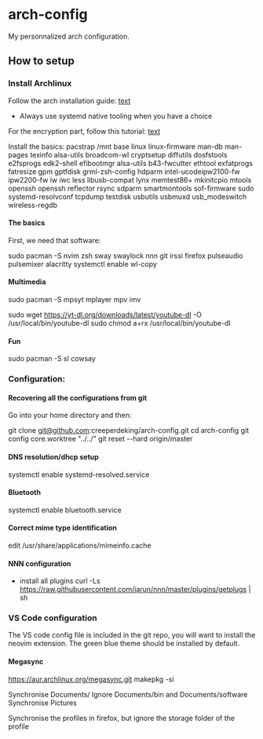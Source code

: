 # arch-config
My personnalized arch configuration. 

## How to setup

### Install Archlinux

Follow the arch installation guide:
[text](https://wiki.archlinux.org/title/Installation_guide)
- Always use systemd native tooling when you have a choice

For the encryption part, follow this tutorial:
[text](https://blog.deimos.fr/2020/03/29/arch-linux-install-with-uefi-and-encrypted-disk/)

Install the basics:
pacstrap /mnt base linux linux-firmware man-db man-pages texinfo alsa-utils broadcom-wl cryptsetup diffutils dosfstools e2fsprogs edk2-shell efibootmgr alsa-utils b43-fwcutter ethtool exfatprogs fatresize gpm gptfdisk grml-zsh-config hdparm intel-ucodeipw2100-fw ipw2200-fw iw iwc less libusb-compat lynx memtest86+ mkinitcpio mtools openssh openssh reflector rsync sdparm smartmontools sof-firmware sudo systemd-resolvconf tcpdump testdisk usbutils usbmuxd usb_modeswitch wireless-regdb


#### The basics

First, we need that software:

sudo pacman -S nvim zsh sway swaylock nnn git irssi firefox pulseaudio pulsemixer alacritty systemctl enable wl-copy

#### Multimedia

sudo pacman -S mpsyt mplayer mpv imv

sudo wget https://yt-dl.org/downloads/latest/youtube-dl -O /usr/local/bin/youtube-dl
sudo chmod a+rx /usr/local/bin/youtube-dl

#### Fun
sudo pacman -S sl cowsay

### Configuration:

#### Recovering all the configurations from git

Go into your home directory and then:

git clone git@github.com:creeperdeking/arch-config.git
cd arch-config
git config core.worktree "../../"
git reset --hard origin/master

#### DNS resolution/dhcp setup

systemctl enable systemd-resolved.service

#### Bluetooth

systemctl enable bluetooth.service

#### Correct mime type identification

edit /usr/share/applications/mimeinfo.cache

#### NNN configuration

- install all plugins
curl -Ls https://raw.githubusercontent.com/jarun/nnn/master/plugins/getplugs | sh

### VS Code configuration

The VS code config file is included in the git repo, you will want to install
the neovim extension. The green blue theme should be installed by default.

#### Megasync

https://aur.archlinux.org/megasync.git
makepkg -si

Synchronise Documents/
Ignore Documents/bin and Documents/software
Synchronise Pictures

Synchronise the profiles in firefox, but ignore the storage folder of the profile

